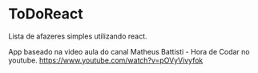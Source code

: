 # ToDoReact
 Lista de afazeres simples utilizando react.
 
 App baseado na video aula do canal Matheus Battisti - Hora de Codar no youtube.
 https://www.youtube.com/watch?v=pOVyVivyfok
